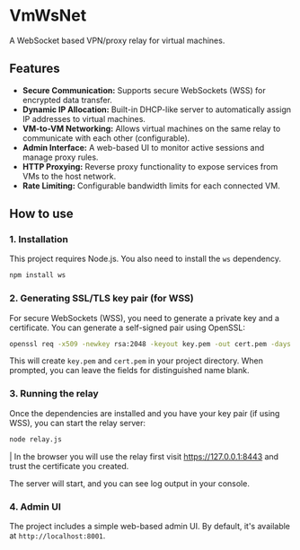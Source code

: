 # VmWsNet

A WebSocket based VPN/proxy relay for virtual machines.

## Features

- **Secure Communication:** Supports secure WebSockets (WSS) for encrypted data transfer.
- **Dynamic IP Allocation:** Built-in DHCP-like server to automatically assign IP addresses to virtual machines.
- **VM-to-VM Networking:** Allows virtual machines on the same relay to communicate with each other (configurable).
- **Admin Interface:** A web-based UI to monitor active sessions and manage proxy rules.
- **HTTP Proxying:** Reverse proxy functionality to expose services from VMs to the host network.
- **Rate Limiting:** Configurable bandwidth limits for each connected VM.

## How to use

### 1. Installation

This project requires Node.js. You also need to install the `ws` dependency.

```bash
npm install ws
```

### 2. Generating SSL/TLS key pair (for WSS)

For secure WebSockets (WSS), you need to generate a private key and a certificate. You can generate a self-signed pair using OpenSSL:

```bash
openssl req -x509 -newkey rsa:2048 -keyout key.pem -out cert.pem -days 365 -nodes
```

This will create `key.pem` and `cert.pem` in your project directory. When prompted, you can leave the fields for distinguished name blank.

### 3. Running the relay

Once the dependencies are installed and you have your key pair (if using WSS), you can start the relay server:

```bash
node relay.js

```

| In the browser you will use the relay first visit <https://127.0.0.1:8443> and trust the certificate you created.

The server will start, and you can see log output in your console.

### 4. Admin UI

The project includes a simple web-based admin UI. By default, it's available at `http://localhost:8001`.
